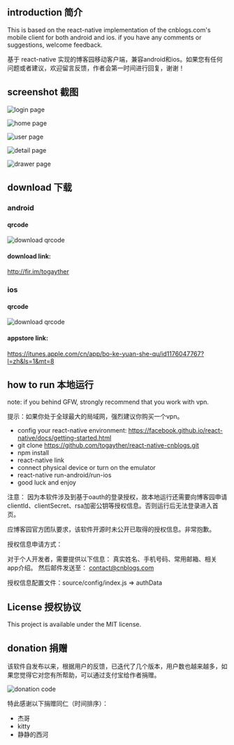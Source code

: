 ## introduction 简介

This is based on the react-native implementation of the cnblogs.com's mobile client for both android and ios. if you have any comments or suggestions, welcome feedback.

基于 react-native 实现的博客园移动客户端，兼容android和ios。如果您有任何问题或者建议，欢迎留言反馈，作者会第一时间进行回复，谢谢！

## screenshot 截图

![login page ](http://123.56.135.166/cnblog/public/img/screenshot_new/login_360.png)

![home page ](http://123.56.135.166/cnblog/public/img/screenshot_new/home_360.png)

![user page ](http://123.56.135.166/cnblog/public/img/screenshot_new/user_360.png?v=1.1)

![detail page](http://123.56.135.166/cnblog/public/img/screenshot_new/post_360.png?v=1.1)

![drawer page](http://123.56.135.166/cnblog/public/img/screenshot_new/drawer_360.png)

## download 下载
### android
#### qrcode
![download qrcode](http://123.56.135.166/cnblog/public/img/qrcode/fir_cnblogs.png?v=1.0)

#### download link: 
http://fir.im/togayther


### ios
#### qrcode
![download qrcode](http://123.56.135.166/cnblog/public/img/qrcode/ios_cnblogs.jpg?v=1.0)

#### appstore link:
https://itunes.apple.com/cn/app/bo-ke-yuan-she-qu/id1176047767?l=zh&ls=1&mt=8

## how to run 本地运行
note: if you behind GFW, strongly recommend that you work with vpn.

提示：如果你处于全球最大的局域网，强烈建议你购买一个vpn。

* config your react-native environment: https://facebook.github.io/react-native/docs/getting-started.html
* git clone https://github.com/togayther/react-native-cnblogs.git
* npm install
* react-native link
* connect physical device or turn on the emulator
* react-native run-android/run-ios
* good luck and enjoy

注意：
因为本软件涉及到基于oauth的登录授权，故本地运行还需要向博客园申请 clientId、clientSecret、rsa加密公钥等授权信息。否则运行后无法登录进入首页。

应博客园官方团队要求，该软件开源时未公开已取得的授权信息。非常抱歉。

授权信息申请方式：

对于个人开发者，需要提供以下信息：
真实姓名、手机号码、常用邮箱、相关app介绍。
然后邮件发送至： contact@cnblogs.com

授权信息配置文件：source/config/index.js => authData

## License 授权协议
This project is available under the MIT license.

## donation 捐赠
该软件自发布以来，根据用户的反馈，已迭代了几个版本，用户数也越来越多，如果您觉得它对您有所帮助，可以通过支付宝给作者捐赠。

![donation code](http://123.56.135.166/resource/img/zhifu-qrcode.png)

特此感谢以下捐赠同仁（时间排序）：
* 杰哥
* kitty
* 静静的西河